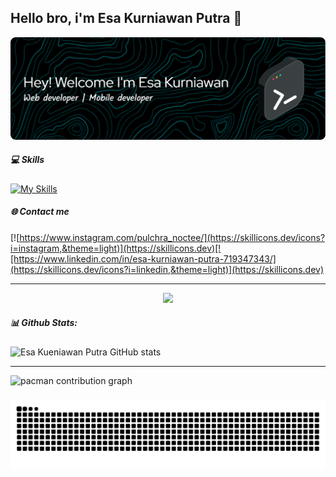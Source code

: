 ## Hello bro, i'm Esa Kurniawan Putra 👋

![Esa kurniawan](Image/github-header-image.png)
<!--
**esawah/esawah** is a ✨ _special_ ✨ repository because its `README.md` (this file) appears on your GitHub profile.

Here are some ideas to get you started:

- 🔭 I’m currently working on ...
- 🌱 I’m currently learning ...
- 👯 I’m looking to collaborate on ...
- 🤔 I’m looking for help with ...
- 💬 Ask me about ...
- 📫 How to reach me: ...
- 😄 Pronouns: ...
- ⚡ Fun fact: ...
-->

##### 💻 Skills

[![My Skills](https://skillicons.dev/icons?i=html,css,js,dart,python,react,tailwind,vite,figma,flutter,django,docker,firebase,postman,unity,mysql,sqlite,git&theme=light)](https://skillicons.dev)


##### 🌐 Contact me
<!-- ![https://www.instagram.com/pulchra_noctee/](https://img.shields.io/badge/Instagram-E4405F?style=for-the-badge&logo=instagram&logoColor=white) -->
[![https://www.instagram.com/pulchra_noctee/](https://skillicons.dev/icons?i=instagram,&theme=light)](https://skillicons.dev)[![https://www.linkedin.com/in/esa-kurniawan-putra-719347343/](https://skillicons.dev/icons?i=linkedin,&theme=light)](https://skillicons.dev)
<!-- ![https://www.linkedin.com/in/esa-kurniawan-putra-719347343/](    https://img.shields.io/badge/LinkedIn-0077B5?style=for-the-badge&logo=linkedin&logoColor=white) -->
---
<div align="center">
  <img src="https://profile-counter.glitch.me/esawah/count.svg?"  />
</div>

##### 📊 Github Stats:
![Esa Kueniawan Putra GitHub stats](https://github-readme-stats.vercel.app/api?username=esawah&show_icons=true&theme=radical)

---

<picture>
  <source media="(prefers-color-scheme: dark)" srcset="https://raw.githubusercontent.com/esawah/esawah/output/pacman-contribution-graph-dark.svg">
  <source media="(prefers-color-scheme: light)" srcset="https://raw.githubusercontent.com/esawah/esawah/output/pacman-contribution-graph.svg">
  <img alt="pacman contribution graph" src="https://raw.githubusercontent.com/esawah/esawah/output/pacman-contribution-graph.svg">
</picture>

###

<img src="https://raw.githubusercontent.com/esawah/esawah/output/snake.svg" alt="Snake animation" />

###
